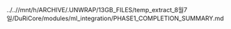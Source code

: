 ../..//mnt/h/ARCHIVE/.UNWRAP/13GB_FILES/temp_extract_8월7일/DuRiCore/modules/ml_integration/PHASE1_COMPLETION_SUMMARY.md
